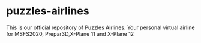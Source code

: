 # puzzles-airlines
This is our official repository of Puzzles Airlines. Your personal virtual airline for MSFS2020, Prepar3D,X-Plane 11 and X-Plane 12
